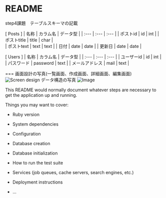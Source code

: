 # README

step4課題　テーブルスキーマの記載

[ Posts ]
 | 名称 | カラム名 | データ型 |
 | :--- | :--- | :--- |
 | ポストid | id | int | 
 | ポストtitle | title | char |  
 | ポストtext | text | text |
 | 日付 | date | date |
 | 更新日 | date | date |
  
  [ Users ]
   | 名称 | カラム名 | データ型 |
   | :--- | :--- | :--- |
   | ユーザーid | id | int | 
   | パスワード | password  | text |
   | メールアドレス | mail | text |
   
   ===
    画面設計の写真(一覧画面、作成画面、詳細画面、編集画面)
    ![Screen design](https://user-images.githubusercontent.com/74219116/99372689-e2b3b180-2903-11eb-97d2-66638baeae88.jpeg)
    データ構造の写真
    ![Image](https://user-images.githubusercontent.com/74219116/99373142-68cff800-2904-11eb-95bd-6580c8646962.jpeg)
    
This README would normally document whatever steps are necessary to get the
application up and running.

Things you may want to cover:

* Ruby version

* System dependencies

* Configuration

* Database creation

* Database initialization

* How to run the test suite

* Services (job queues, cache servers, search engines, etc.)

* Deployment instructions

* ...
